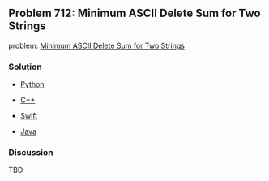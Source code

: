 ## Problem 712: Minimum ASCII Delete Sum for Two Strings

problem: [Minimum ASCII Delete Sum for Two Strings](https://leetcode.com/problems/minimum-ascii-delete-sum-for-two-strings/)

### Solution

- [Python](../python/problem712.py)

- [C++](../cpp/problem712.cpp)

- [Swift](../swift/problem712.swift)

- [Java](../java/problem712.java)

### Discussion

TBD


